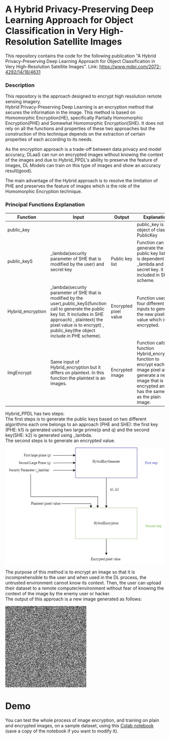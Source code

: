 # A Hybrid Privacy-Preserving Deep Learning Approach for Object Classification in Very High-Resolution Satellite Images
This repository contains the code for the following publication "A Hybrid Privacy-Preserving Deep Learning Approach for Object Classification in Very High-Resolution Satellite Images". Link: https://www.mdpi.com/2072-4292/14/18/4631

### Description
This repository is the approach designed to encrypt high resolution remote sensing imagery.
<br />
Hybrid Privacy-Preserving Deep Learning is an encryption method that secures the information in the image. This method is based on Homomorphic Encryption(HE), specifically Partially Homomorphic Encryption(PHE) and Somewhat Homomorphic Encryption(SHE). It does not rely on all the functions and properties of these two approaches but the construction of this technique depends on the extraction of certain properties of each according to its needs.

As the encryption approach is a trade-off between data privacy and model accuracy, DLaaS can run on encrypted images without knowing the context of the images and due to Hybrid_PPDL's ability to preserve the feature of images, DL Models can train on this type of images and show an accuracy result(good).

The main advantage of the Hybrid approach is to resolve the limitation of PHE and preserves the feature of images which is the role of the Homomorphic Encryption technique.

### Principal Functions Explanation 
| Function | Input | Output | Explanation |
| -------- | ----- | ------ | ----------- |
| public_key | |  | public_key is an object of class PublicKey |
| public_keyS | _lambda(security parameter of SHE that is modified by the user) and secret key | Public key list | Function can generate the public key list that is dependent on _lambda and secret key. it is included in SHE scheme. |
| Hybrid_encryption | _lambda(security parameter of SHE that is modified by the user),public_keyS(function call to generate the public key list. It includes in SHE approach) , plaintext( the pixel value is to encrypt) , public_key(the object include in PHE scheme).  |Encrypted pixel value | Function uses four different inputs to generate the new pixel value which is encrypted.
| ImgEncrypt | Same input of Hybrid_encryption but it differs on plaintext. In this function the plaintext is an images. | Encrypted image | Function calls the function Hybrid_encryption function to encrypt each image pixel and generate a new image that is encrypted and has the same size as the plain image.

Hybrid_PPDL has two steps: 
<br />
The first steps is to generate the public keys based on two different algorithms each one belongs to an approach (PHE and SHE): the first key (PHE: k1) is gererated using two large prime(p and q) and the second key(SHE: k2) is generated using _lambda. 
<br />
The second steps is to generate an encrypted value.

![tree](Steps.jpg)

The purpose of this method is to encrypt an image so that it is incomprehensible to the user and when used in the DL process, the untrusted environment cannot know its context. Then, the user can upload their dataset to a remote computer/environment without fear of knowing the context of the image by the enemy user or hacker. 
<br />
The output of this approach is a new image generated as follows: 

![tree](ImgEcrypt.jpg)

# Demo
You can test the whole process of image encryption, and training on plain and encrypted images, on a sample dataset, using this [Colab notebook](https://colab.research.google.com/drive/14iYEfy6Tj27n7_QHy-rSakY2ANYmNRrv?usp=sharing) (save a copy of the notebook if you want to modify it).
